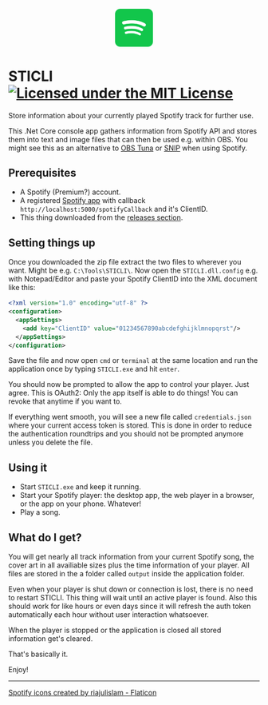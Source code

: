 <p align="center" width="100%">
    <img width="15%" src="assets/spotify.png">
</p>

# STICLI [![Licensed under the MIT License](https://img.shields.io/badge/License-MIT-blue.svg)](https://github.com/dichternebel/sticli/blob/main/LICENSE)
Store information about your currently played Spotify track for further use.

This .Net Core console app gathers information from Spotify API and stores them into text and image files that can then be used e.g. within OBS. You might see this as an alternative to [OBS Tuna](https://obsproject.com/forum/resources/tuna.843/) or [SNIP](https://github.com/dlrudie/Snip) when using Spotify.
## Prerequisites

- A Spotify (Premium?) account.
- A registered [Spotify app](https://developer.spotify.com/documentation/general/guides/authorization/app-settings/) with callback `http://localhost:5000/spotifyCallback` and it's ClientID.
- This thing downloaded from the [releases section](https://github.com/dichternebel/sticli/releases).

## Setting things up
Once you downloaded the zip file extract the two files to wherever you want. Might be e.g. `C:\Tools\STICLI\`.
Now open the `STICLI.dll.config` e.g. with Notepad/Editor and paste your Spotify ClientID into the XML document like this:
```xml
<?xml version="1.0" encoding="utf-8" ?>
<configuration>
  <appSettings>
    <add key="ClientID" value="01234567890abcdefghijklmnopqrst"/>
  </appSettings>
</configuration>
```
Save the file and now open `cmd` or `terminal` at the same location and run the application once by typing `STICLI.exe` and hit `enter`.

You should now be prompted to allow the app to control your player. Just agree. This is OAuth2: Only the app itself is able to do things! You can revoke that anytime if you want to.

If everything went smooth, you will see a new file called `credentials.json` where your current access token is stored.
This is done in order to reduce the authentication roundtrips and you should not be prompted anymore unless you delete the file.

## Using it 

- Start `STICLI.exe` and keep it running.
- Start your Spotify player: the desktop app, the web player in a browser, or the app on your phone. Whatever!
- Play a song.

## What do I get?
You will get nearly all track information from your current Spotify song, the cover art in all availiable sizes plus the time information of your player. All files are stored in the a folder called `output` inside the application folder.

Even when your player is shut down or connection is lost, there is no need to restart STICLI. This thing will wait until an active player is found. Also this should work for like hours or even days since it will refresh the auth token automatically each hour without user interaction whatsoever.

When the player is stopped or the application is closed all stored information get's cleared.

That's basically it.

Enjoy!

---
<a href="https://www.flaticon.com/free-icons/spotify" title="spotify icons">Spotify icons created by riajulislam - Flaticon</a>